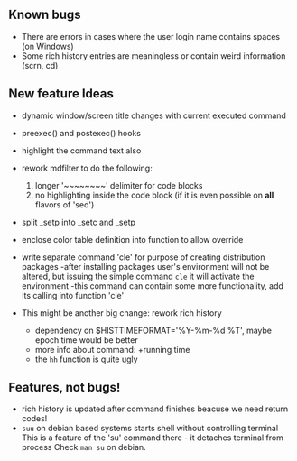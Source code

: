 ## Known bugs
- There are errors in cases where the user login name contains spaces (on Windows)
- Some rich history entries are meaningless or contain weird information (scrn, cd)

## New feature Ideas
- dynamic window/screen title changes with current executed command
- preexec() and postexec() hooks
- highlight the command text also
- rework mdfilter to do the following:
  1. longer '~~~~~~~~' delimiter for code blocks
  2. no highlighting inside the code block
  (if it is even possible on **all** flavors of 'sed')
- split _setp into _setc and _setp
- enclose color table definition into function to allow override
- write separate command 'cle' for purpose of creating distribution packages
   -after installing packages user's environment will not be altered, but issuing 
    the simple command `cle` it will activate the environment
   -this command can contain some more functionality, add its calling into
    function 'cle'

- This might be another big change: rework rich history
  * dependency on $HISTTIMEFORMAT='%Y-%m-%d %T', maybe epoch time would be better
  * more info about command: +running time
  * the `hh` function is quite ugly

## Features, not bugs!
- rich history is updated after command finishes beacuse we need return codes!
- `suu` on debian based systems starts shell without controlling terminal
  This is a feature of the 'su' command there - it detaches terminal from process
  Check `man su` on debian.

